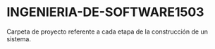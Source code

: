 # INGENIERIA-DE-SOFTWARE1503
Carpeta de proyecto referente a cada etapa de la construcción de un sistema.
